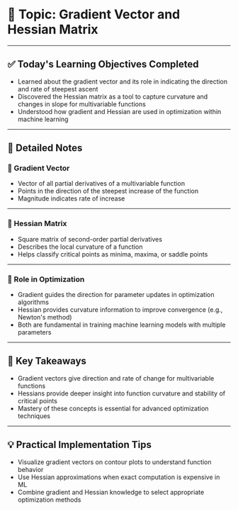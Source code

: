 # 📘 Topic: Gradient Vector and Hessian Matrix

---

## ✅ Today's Learning Objectives Completed

- Learned about the gradient vector and its role in indicating the direction and rate of steepest ascent  
- Discovered the Hessian matrix as a tool to capture curvature and changes in slope for multivariable functions  
- Understood how gradient and Hessian are used in optimization within machine learning  

---

## 📝 Detailed Notes

### 🔹 Gradient Vector

- Vector of all partial derivatives of a multivariable function  
- Points in the direction of the steepest increase of the function  
- Magnitude indicates rate of increase  

---

### 🔹 Hessian Matrix

- Square matrix of second-order partial derivatives  
- Describes the local curvature of a function  
- Helps classify critical points as minima, maxima, or saddle points  

---

### 🔹 Role in Optimization

- Gradient guides the direction for parameter updates in optimization algorithms  
- Hessian provides curvature information to improve convergence (e.g., Newton's method)  
- Both are fundamental in training machine learning models with multiple parameters  

---

## 🔑 Key Takeaways

- Gradient vectors give direction and rate of change for multivariable functions  
- Hessians provide deeper insight into function curvature and stability of critical points  
- Mastery of these concepts is essential for advanced optimization techniques  

---

## 💡 Practical Implementation Tips

- Visualize gradient vectors on contour plots to understand function behavior  
- Use Hessian approximations when exact computation is expensive in ML  
- Combine gradient and Hessian knowledge to select appropriate optimization methods  
